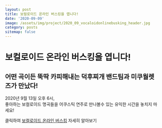 ```yaml
---
layout: post
title: 보컬로이드 온라인 버스킹을 엽니다!
date: '2020-09-09'
image: /assets/img/project/2020_09_vocaloidonlinebusking_header.jpg
category: posts
sitemap: false
---
```


# 보컬로이드 온라인 버스킹을 엽니다!

## 어떤 곡이든 뚝딱 카피해내는 덕후찌개 밴드팀과 미쿠월렛즈가 만났다!

2020년 9월 13일 오후 6시,  
좋아하는 보컬로이드 명곡들을 어쿠스틱 연주로 만나볼수 있는 유익한 시간을 놓치지 마세요!

<p class="read-more mt1">
  클릭하여 <a class="heading flip-title" href="/projects/vocaloid-online-busking/">보컬로이드 온라인 버스킹</a> 자세히 알아보기
</p>
